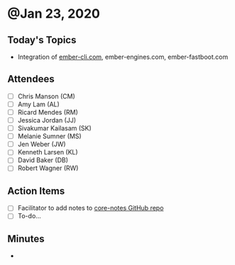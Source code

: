 # @Jan 23, 2020

## Today's Topics

- Integration of [ember-cli.com](http://ember-cli.com), ember-engines.com, ember-fastboot.com

## Attendees

- [ ]  Chris Manson (CM)
- [ ]  Amy Lam (AL)
- [ ]  Ricard Mendes (RM)
- [ ]  Jessica Jordan (JJ)
- [ ]  Sivakumar Kailasam (SK)
- [ ]  Melanie Sumner (MS)
- [ ]  Jen Weber (JW)
- [ ]  Kenneth Larsen (KL)
- [ ]  David Baker (DB)
- [ ]  Robert Wagner (RW)

## Action Items

- [ ]  Facilitator to add notes to [core-notes GitHub repo](https://github.com/emberjs/core-notes/)
- [ ]  To-do...

## Minutes

-